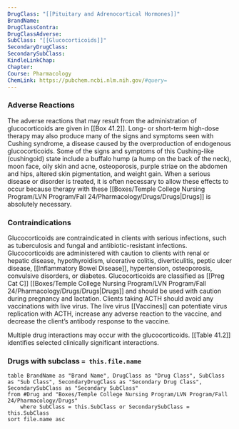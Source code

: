 ```yaml
---
DrugClass: "[[Pituitary and Adrenocortical Hormones]]"
BrandName: 
DrugClassContra: 
DrugClassAdverse: 
SubClass: "[[Glucocorticoids]]"
SecondaryDrugClass: 
SecondarySubClass: 
KindleLinkChap: 
Chapter: 
Course: Pharmacology
ChemLink: https://pubchem.ncbi.nlm.nih.gov/#query=
---
```

### Adverse Reactions 
The adverse reactions that may result from the administration of glucocorticoids are given in [[Box 41.2]]. Long- or short-term high-dose therapy may also produce many of the signs and symptoms seen with Cushing syndrome, a disease caused by the overproduction of endogenous glucocorticoids. Some of the signs and symptoms of this Cushing-like (cushingoid) state include a buffalo hump (a hump on the back of the neck), moon face, oily skin and acne, osteoporosis, purple striae on the abdomen and hips, altered skin pigmentation, and weight gain. When a serious disease or disorder is treated, it is often necessary to allow these effects to occur because therapy with these [[Boxes/Temple College Nursing Program/LVN Program/Fall 24/Pharmacology/Drugs/Drugs|Drugs]] is absolutely necessary.

### Contraindications
Glucocorticoids are contraindicated in clients with serious infections, such as tuberculosis and fungal and antibiotic-resistant infections. Glucocorticoids are administered with caution to clients with renal or hepatic disease, hypothyroidism, ulcerative colitis, diverticulitis, peptic ulcer disease, [[Inflammatory Bowel Disease]], hypertension, osteoporosis, convulsive disorders, or diabetes. Glucocorticoids are classified as [[Preg Cat C]] [[Boxes/Temple College Nursing Program/LVN Program/Fall 24/Pharmacology/Drugs/Drugs|Drugs]] and should be used with caution during pregnancy and lactation. Clients taking ACTH should avoid any vaccinations with live virus. The live virus [[Vaccines]] can potentiate virus replication with ACTH, increase any adverse reaction to the vaccine, and decrease the client’s antibody response to the vaccine. 

Multiple drug interactions may occur with the glucocorticoids. [[Table 41.2]] identifies selected clinically significant interactions.

### Drugs with subclass `= this.file.name`
```dataview
table BrandName as "Brand Name", DrugClass as "Drug Class", SubClass as "Sub Class", SecondaryDrugClass as "Secondary Drug Class", SecondarySubClass as "Secondary SubClass"
from #Drug and "Boxes/Temple College Nursing Program/LVN Program/Fall 24/Pharmacology/Drugs" 
	where SubClass = this.SubClass or SecondarySubClass = this.SubClass
sort file.name asc
```
